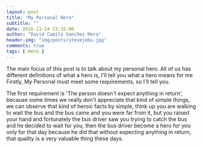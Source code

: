 ```yaml
---
layout: post
title: "My Personal Hero"
subtitle: ""
date: 2016-11-24 23:32:00
author: "David Camilo Sanchez Mora"
header-img: "img/posts/stevejobs.jpg"
comments: true
tags: [ Hero ]
---
```


The main focus of this post is to talk about my personal hero.
All of us has different definitions of what a hero is, I'll tell you what a hero means for me
Firstly, My Personal must meet some requirements, so I'll tell you.

The first requirement is 'The person doesn't expect anything in return', because some times we really don't appreciate that kind of simple things, we can observe that kind of heroic facts by simple, think up you are walking to wait the bus and the bus came and you were far from it, but you raised your hand and fortunately the bus driver saw you trying to catch the bus and he decided to wait for you, then the bus driver become a hero for you only for that day because he did that without expecting anything in return, that quality is a very valuable thing these days.
